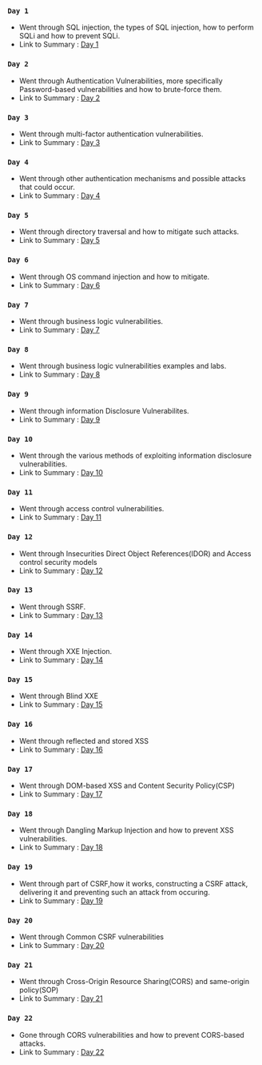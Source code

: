 ### `Day 1`
- Went through SQL injection, the types of SQL injection, how to perform SQLi and how to prevent SQLi.
- Link to Summary : [Day 1](https://github.com/fr334aks/100-days-of-Hacking/tree/main/Fraize/Day%201)

### `Day 2`
- Went through Authentication Vulnerabilities, more specifically Password-based vulnerabilities and how to brute-force them.
- Link to Summary : [Day 2](https://github.com/fr334aks/100-days-of-Hacking/tree/main/Fraize/2.Authentication)

### `Day 3`
- Went through multi-factor authentication vulnerabilities.
- Link to Summary : [Day 3](https://github.com/fr334aks/100-days-of-Hacking/tree/main/Fraize/3.Authentication)

### `Day 4`
- Went through other authentication mechanisms and possible attacks that could occur.
- Link to Summary : [Day 4](https://github.com/fr334aks/100-days-of-Hacking/tree/main/Fraize/4.Authentication)

### `Day 5`
- Went through directory traversal and how to mitigate such attacks.
- Link to Summary : [Day 5](https://github.com/fr334aks/100-days-of-Hacking/tree/main/Fraize/5.Directory%20Traversal)

### `Day 6`
- Went through OS command injection and how to mitigate.
- Link to Summary : [Day 6](https://github.com/fr334aks/100-days-of-Hacking/tree/main/Fraize/6.OS_command_injection)

### `Day 7`
- Went through business logic vulnerabilities.
- Link to Summary : [Day 7](https://github.com/fr334aks/100-days-of-Hacking/tree/main/Fraize/7.Business%20logic%20vulnerabilities)

### `Day 8`
- Went through business logic vulnerabilities examples and labs.
- Link to Summary : [Day 8](https://github.com/fr334aks/100-days-of-Hacking/tree/main/Fraize/8.Business%20Logic%20Vulnerabilities)

### `Day 9`
- Went through information Disclosure Vulnerabilites.
- Link to Summary : [Day 9](https://github.com/fr334aks/100-days-of-Hacking/tree/main/Fraize/9.Information%20Disclosure%20Vulnerabilities)

### `Day 10`
- Went through the various methods of exploiting information disclosure vulnerabilities.
- Link to Summary : [Day 10](https://github.com/fr334aks/100-days-of-Hacking/tree/main/Fraize/10.Finding%20and%20Exploiting%20Information%20Disclosure%20Vulnerabilities)

### `Day 11`
- Went through access control vulnerabilities.
- Link to Summary : [Day 11](https://github.com/fr334aks/100-days-of-Hacking/tree/main/Fraize/11-12.Access_control)

### `Day 12`
- Went through Insecurities Direct Object References(IDOR) and Access control security models
- Link to Summary : [Day 12](https://github.com/fr334aks/100-days-of-Hacking/tree/main/Fraize/11-12.Access_control)

### `Day 13`
- Went through SSRF.
- Link to Summary : [Day 13](https://github.com/fr334aks/100-days-of-Hacking/tree/main/Fraize/13.Server-Side%20Request%20Forgery)

### `Day 14`
- Went through XXE Injection.
- Link to Summary : [Day 14](https://github.com/fr334aks/100-days-of-Hacking/tree/main/Fraize/14.XXE%20Injection)

### `Day 15`
- Went through Blind XXE 
- Link to Summary : [Day 15](https://github.com/fr334aks/100-days-of-Hacking/tree/main/Fraize/15.Blind%20XXE)

### `Day 16`
- Went through reflected and stored XSS
- Link to Summary : [Day 16](https://github.com/fr334aks/100-days-of-Hacking/tree/main/Fraize/Day%2016.XSS)

### `Day 17`
- Went through DOM-based XSS and Content Security Policy(CSP)
- Link to Summary : [Day 17](https://github.com/fr334aks/100-days-of-Hacking/tree/main/Fraize/17.XSS)

### `Day 18`
- Went through Dangling Markup Injection and how to prevent XSS vulnerabilities.
- Link to Summary : [Day 18](https://github.com/fr334aks/100-days-of-Hacking/tree/main/Fraize/18.XSS)

### `Day 19`
- Went through part of CSRF,how it works, constructing a CSRF attack, delivering it and preventing such an attack from occuring.
- Link to Summary : [Day 19](https://github.com/fr334aks/100-days-of-Hacking/tree/main/Fraize/19.CSRF)

### `Day 20`
- Went through Common CSRF vulnerabilities
- Link to Summary : [Day 20](https://github.com/fr334aks/100-days-of-Hacking/tree/main/Fraize/20.CSRF)

### `Day 21`
- Went through Cross-Origin Resource Sharing(CORS) and same-origin policy(SOP)
- Link to Summary : [Day 21](https://github.com/fr334aks/100-days-of-Hacking/tree/main/Fraize/21.Cors)

### `Day 22`
- Gone through CORS vulnerabilities and how to prevent CORS-based attacks.
- Link to Summary : [Day 22](https://github.com/fr334aks/100-days-of-Hacking/tree/main/Fraize/22.CORS)

